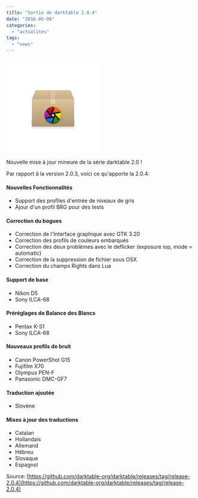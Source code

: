 ```yaml
---
title: "Sortie de darktable 2.0.4"
date: "2016-05-06"
categories: 
  - "actualites"
tags: 
  - "news"
---
```


![package-darktable](images/package-darktable-e1456046394518.png)

Nouvelle mise à jour mineure de la série darktable 2.0 !

Par rapport à la version 2.0.3, voici ce qu'apporte la 2.0.4:

#### Nouvelles Fonctionnalités

- Support des profiles d'entrée de niveaux de gris
- Ajour d'un profil BRG pour des tests

#### Correction du bogues

- Correction de l'Interface graphique avec GTK 3.20
- Correction des profils de couleurs embarqués
- Correction des deux problèmes avec le deflicker (exposure iop, mode = automatic)
- Correction de la suppression de fichier sous OSX
- Correction du champs Rights dans Lua

#### Support de base

- Nikon D5
- Sony ILCA-68

#### Préréglages de Balance des Blancs

- Pentax K-S1
- Sony ILCA-68

#### Nouveaux profils de bruit

- Canon PowerShot G15
- Fujifilm X70
- Olympus PEN-F
- Panasonic DMC-GF7

#### Traduction ajoutée

- Slovène

#### Mises à jour des traductions

- Catalan
- Hollandais
- Allemand
- Hébreu
- Slovaque
- Espagnol

Source: [https://github.com/darktable-org/darktable/releases/tag/release-2.0.4](https://github.com/darktable-org/darktable/releases/tag/release-2.0.4)
